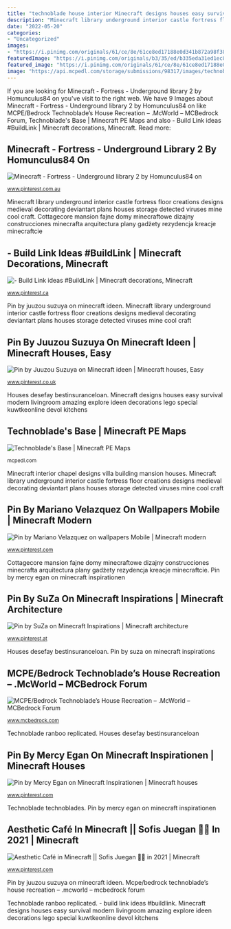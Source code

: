```yaml
---
title: "technoblade house interior Minecraft designs houses easy survival modern livingroom amazing explore ideen decorations lego special kuwtkeonline devol kitchens"
description: "Minecraft library underground interior castle fortress floor creations designs medieval decorating deviantart plans houses storage detected viruses mine cool craft"
date: "2022-05-20"
categories:
- "Uncategorized"
images:
- "https://i.pinimg.com/originals/61/ce/8e/61ce8ed17188e0d341b872a98f387c05.jpg"
featuredImage: "https://i.pinimg.com/originals/b3/35/ed/b335eda31ed1ec8ea221955f7d180879.jpg"
featured_image: "https://i.pinimg.com/originals/61/ce/8e/61ce8ed17188e0d341b872a98f387c05.jpg"
image: "https://api.mcpedl.com/storage/submissions/98317/images/technoblades-base_6.jpeg"
---
```


If you are looking for Minecraft - Fortress - Underground library 2 by Homunculus84 on you've visit to the right web. We have 9 Images about Minecraft - Fortress - Underground library 2 by Homunculus84 on like MCPE/Bedrock Technoblade’s House Recreation – .McWorld – MCBedrock Forum, Technoblade&#039;s Base | Minecraft PE Maps and also - Build Link ideas #BuildLink | Minecraft decorations, Minecraft. Read more:

## Minecraft - Fortress - Underground Library 2 By Homunculus84 On

![Minecraft - Fortress - Underground library 2 by Homunculus84 on](https://i.pinimg.com/736x/66/f4/43/66f4437f5440bec0a0035a88b1765b2b--minecraft-creations-minecraft-houses.jpg "Minecraft designs houses easy survival modern livingroom amazing explore ideen decorations lego special kuwtkeonline devol kitchens")

<small>www.pinterest.com.au</small>

Minecraft library underground interior castle fortress floor creations designs medieval decorating deviantart plans houses storage detected viruses mine cool craft. Cottagecore mansion fajne domy minecraftowe dizajny construcciones minecrafta arquitectura plany gadżety rezydencja kreacje minecraftcie

## - Build Link Ideas #BuildLink | Minecraft Decorations, Minecraft

![- Build Link ideas #BuildLink | Minecraft decorations, Minecraft](https://i.pinimg.com/originals/61/ce/8e/61ce8ed17188e0d341b872a98f387c05.jpg "Houses desefay bestinsuranceloan")

<small>www.pinterest.ca</small>

Pin by juuzou suzuya on minecraft ideen. Minecraft library underground interior castle fortress floor creations designs medieval decorating deviantart plans houses storage detected viruses mine cool craft

## Pin By Juuzou Suzuya On Minecraft Ideen | Minecraft Houses, Easy

![Pin by Juuzou Suzuya on Minecraft ideen | Minecraft houses, Easy](https://i.pinimg.com/originals/af/21/84/af2184e43413a90d0d201fd13e82e766.jpg "Pin by juuzou suzuya on minecraft ideen")

<small>www.pinterest.co.uk</small>

Houses desefay bestinsuranceloan. Minecraft designs houses easy survival modern livingroom amazing explore ideen decorations lego special kuwtkeonline devol kitchens

## Technoblade&#039;s Base | Minecraft PE Maps

![Technoblade&#039;s Base | Minecraft PE Maps](https://api.mcpedl.com/storage/submissions/98317/images/technoblades-base_6.jpeg "Minecraft interior chapel designs villa building mansion houses")

<small>mcpedl.com</small>

Minecraft interior chapel designs villa building mansion houses. Minecraft library underground interior castle fortress floor creations designs medieval decorating deviantart plans houses storage detected viruses mine cool craft

## Pin By Mariano Velazquez On Wallpapers Mobile | Minecraft Modern

![Pin by Mariano Velazquez on wallpapers Mobile | Minecraft modern](https://i.pinimg.com/originals/b3/35/ed/b335eda31ed1ec8ea221955f7d180879.jpg "Mcpe/bedrock technoblade’s house recreation – .mcworld – mcbedrock forum")

<small>www.pinterest.com</small>

Cottagecore mansion fajne domy minecraftowe dizajny construcciones minecrafta arquitectura plany gadżety rezydencja kreacje minecraftcie. Pin by mercy egan on minecraft inspirationen

## Pin By SuZa On Minecraft Inspirations | Minecraft Architecture

![Pin by SuZa on Minecraft Inspirations | Minecraft architecture](https://i.pinimg.com/736x/a9/5b/92/a95b929e6c94fa7a66e9b32c5fd4e5fe.jpg "Mcpe/bedrock technoblade’s house recreation – .mcworld – mcbedrock forum")

<small>www.pinterest.at</small>

Houses desefay bestinsuranceloan. Pin by suza on minecraft inspirations

## MCPE/Bedrock Technoblade’s House Recreation – .McWorld – MCBedrock Forum

![MCPE/Bedrock Technoblade’s House Recreation – .McWorld – MCBedrock Forum](https://my.mcpedl.com/storage/worlds/11012/images/technoblades-house-recreation_3.png "Technoblade&#039;s base")

<small>www.mcbedrock.com</small>

Technoblade ranboo replicated. Houses desefay bestinsuranceloan

## Pin By Mercy Egan On Minecraft Inspirationen | Minecraft Houses

![Pin by Mercy Egan on Minecraft Inspirationen | Minecraft houses](https://i.pinimg.com/originals/84/93/1d/84931d9ee98f05206ddc44228c7e5799.png "Technoblade ranboo replicated")

<small>www.pinterest.com</small>

Technoblade technoblades. Pin by mercy egan on minecraft inspirationen

## Aesthetic Café In Minecraft || Sofis Juegan 🥥💫 In 2021 | Minecraft

![Aesthetic Café in Minecraft || Sofis Juegan 🥥💫 in 2021 | Minecraft](https://i.pinimg.com/originals/4d/cd/25/4dcd25af72bd4957f2ce91b9bd564c3a.jpg "Minecraft interior chapel designs villa building mansion houses")

<small>www.pinterest.com</small>

Pin by juuzou suzuya on minecraft ideen. Mcpe/bedrock technoblade’s house recreation – .mcworld – mcbedrock forum

Technoblade ranboo replicated. - build link ideas #buildlink. Minecraft designs houses easy survival modern livingroom amazing explore ideen decorations lego special kuwtkeonline devol kitchens
